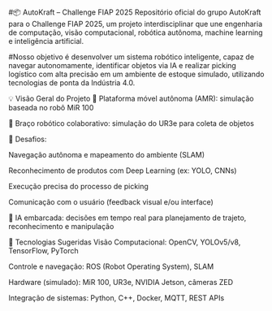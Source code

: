 #📦 AutoKraft – Challenge FIAP 2025
Repositório oficial do grupo AutoKraft para o Challenge FIAP 2025, um projeto interdisciplinar que une engenharia de computação, visão computacional, robótica autônoma, machine learning e inteligência artificial.

#Nosso objetivo é desenvolver um sistema robótico inteligente, capaz de navegar autonomamente, identificar objetos via IA e realizar picking logístico com alta precisão em um ambiente de estoque simulado, utilizando tecnologias de ponta da Indústria 4.0.

💡 Visão Geral do Projeto
🚗 Plataforma móvel autônoma (AMR): simulação baseada no robô MiR 100

🤖 Braço robótico colaborativo: simulação do UR3e para coleta de objetos

🎯 Desafios:

Navegação autônoma e mapeamento do ambiente (SLAM)

Reconhecimento de produtos com Deep Learning (ex: YOLO, CNNs)

Execução precisa do processo de picking

Comunicação com o usuário (feedback visual e/ou interface)

🧠 IA embarcada: decisões em tempo real para planejamento de trajeto, reconhecimento e manipulação

🔧 Tecnologias Sugeridas
Visão Computacional: OpenCV, YOLOv5/v8, TensorFlow, PyTorch

Controle e navegação: ROS (Robot Operating System), SLAM

Hardware (simulado): MiR 100, UR3e, NVIDIA Jetson, câmeras ZED

Integração de sistemas: Python, C++, Docker, MQTT, REST APIs
